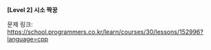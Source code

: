 **[Level 2] 시소 짝꿍**

문제 링크: https://school.programmers.co.kr/learn/courses/30/lessons/152996?language=cpp
